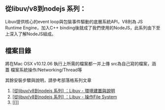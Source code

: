 ## 從libuv/v8到nodejs 系列：
Libuv提供核心的event loop與包裝事件驅動的底層系統API，V8則為 JS Runtime Engine，加入C++ binding後就成了我們使用的NodeJS，此系列由下至上深入了解NodeJS組成。

## 檔案目錄
將在Mac OSX v10.12.06 執行上所需的檔案都一并上傳
src為自己寫的檔案，涵蓋 檔案系統操作/Networking/Thread等

其餘安裝步驟與說明，請參考部落格系列文章
1. [\[從libuv/v8到nodejs 系列\] ：Libuv - 環境建置與說明](http://sj82516-blog.logdown.com/posts/3903966/from-libuv-v8-to-nodejs-series-libuv-environment-setting-and-description)
2. [\[從libuv/v8到nodejs 系列\] ：Libuv - 操作File System](http://sj82516-blog.logdown.com/posts/3903962/libuv-operation-file-system)
3. [\[\]]
